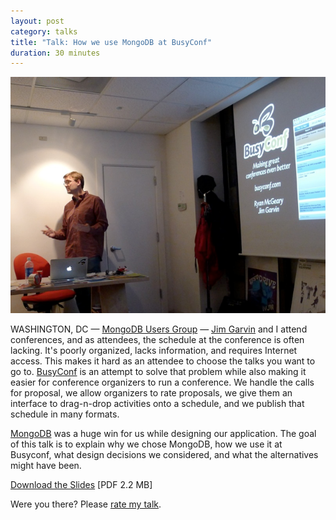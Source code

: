 ```yaml
---
layout: post
category: talks
title: "Talk: How we use MongoDB at BusyConf"
duration: 30 minutes
---
```


[![BusyConf and MongoDB](/images/talks/busyconf-mongodc.png)][slides]

WASHINGTON, DC &mdash; [MongoDB Users Group][mongodc] &mdash; [Jim Garvin][garvin] and I
attend conferences, and as attendees, the schedule at the conference is often
lacking.  It's poorly organized, lacks information, and requires Internet
access. This makes it hard as an attendee to choose the talks you want to go
to. [BusyConf][busyconf] is an attempt to solve that problem while also making
it easier for conference organizers to run a conference.  We handle the calls
for proposal, we allow organizers to rate proposals, we give them an interface
to drag-n-drop activities onto a schedule, and we publish that schedule in many
formats.

[MongoDB][mongodb] was a huge win for us while designing our application. The
goal of this talk is to explain why we chose MongoDB, how we use it at Busyconf,
what design decisions we considered, and what the alternatives might have been.

[Download the Slides][slides] \[PDF 2.2 MB\]

Were you there? Please [rate my talk](http://spkr8.com/t/5230).

[slides]: http://files.mcgeary.org/presentations/busyconf-mongodc.pdf "Download the Slides"
[busyconf]: http://busyconf.com/
[mongodb]: http://www.mongodb.org/
[garvin]: http://thegarvin.com/
[mongodc]: http://www.meetup.com/Washington-DC-MongoDB-Users-Group/calendar/15584661/
